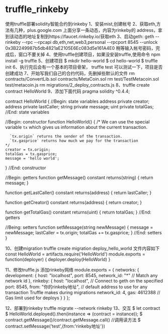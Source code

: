 # truffle_rinkeby

使用truffle部署solidity智能合约到rinkeby
1、安装mist,创建帐号
2、获取eth,方法有几种，plus.google.com 上面分享一条动态，内容为rinkeby的 address，拿到该动态的地址复制到https://faucet.rinkeby.io/获取eth
3、启动geth:  geth --rinkeby --rpc --rpcapi db,eth,net,web3,personal --rpcport 8545 --unlock 0x3B2249987b5db4821aE2105E6Ec083d5e161A4E0 
   稍等输入帐号密码，完成后，窗口不要关掉
4、使用truffle创建项目，如果没安装truffle,使用命令 npm install -g truffle
5、创建项目
    $ mkdir hello-world
    $ cd hello-world
    $ truffle init
6、执行完后会有一个基本的项目骨架， truffle test 可以测试一下，项目是否创建成功
7、开始写我们自己的合约代码，先删掉些默认的文件 
  rm contracts/ConvertLib.sol contracts/MetaCoin.sol
  rm test/TestMetacoin.sol test/metacoin.js
  rm migrations/2_deploy_contracts.js
8、truffle create contract HelloWorld
9、添加下面代码
pragma solidity ^0.4.4;

contract HelloWorld {
  //Begin: state variables
  address private creator;
  address private lastCaller;
  string private message;
  uint private totalGas;
  //End: state variables

  //Begin: constructor
  function HelloWorld() {
    /*
      We can use the special variable `tx` which gives us information
      about the current transaction.

      `tx.origin` returns the sender of the transaction.
      `tx.gasprice` returns how much we pay for the transaction
    */
    creator = tx.origin;
    totalGas = tx.gasprice;
    message = 'hello world';
  }
  //End: constructor

  //Begin: getters
  function getMessage() constant returns(string) {
    return message;
  }

  function getLastCaller() constant returns(address) {
    return lastCaller;
  }

  function getCreator() constant returns(address) {
    return creator;
  }

  function getTotalGas() constant returns(uint) {
    return totalGas;
  }
  //End: getters

  //Being: setters
  function setMessage(string newMessage) {
    message = newMessage;
    lastCaller = tx.origin;
    totalGas += tx.gasprice;
  }
  //End: setters
}

10、创建migration
truffle create migration deploy_hello_world
文件内容如下
const HelloWorld = artifacts.require('HelloWorld')
module.exports = function(deployer) {
  deployer.deploy(HelloWorld)
}

11、修改truffle.js 添加rinkeby网络
module.exports = {
  networks: {
    development: {
      host: "localhost",
      port: 8545,
      network_id: "*" // Match any network id
    },
    rinkeby: {
      host: "localhost", // Connect to geth on the specified
      port: 8545,
      from: "你的rinkeby地址", // default address to use for any transaction Truffle makes during migrations
      network_id: 4,
      gas: 4612388 // Gas limit used for deploys
    }
  }
};

12、部署到rinkeby
  truffle migrate --network rinkeby
13、交互
 $ let contract
 $ HelloWorld.deployed().then(instance => (contract = instance));
 $ contract.getMessage()/contract.getMessage.call() //调用读方法
 $ contract.setMessage('test',{from:'rinkeby地址'})
 


   
